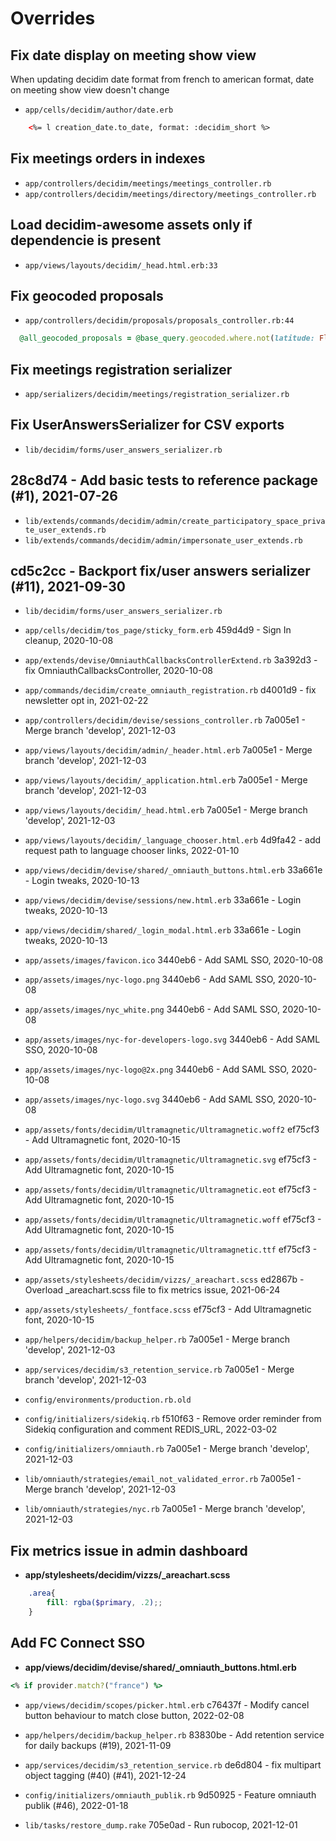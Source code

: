 # Overrides

## Fix date display on meeting show view
When updating decidim date format from french to american format, date on meeting show view doesn't change
* `app/cells/decidim/author/date.erb`
```html
    <%= l creation_date.to_date, format: :decidim_short %>
```

## Fix meetings orders in indexes
* `app/controllers/decidim/meetings/meetings_controller.rb`
* `app/controllers/decidim/meetings/directory/meetings_controller.rb`


## Load decidim-awesome assets only if dependencie is present
* `app/views/layouts/decidim/_head.html.erb:33`

## Fix geocoded proposals
* `app/controllers/decidim/proposals/proposals_controller.rb:44`
```ruby
  @all_geocoded_proposals = @base_query.geocoded.where.not(latitude: Float::NAN, longitude: Float::NAN)
```

##  Fix meetings registration serializer
* `app/serializers/decidim/meetings/registration_serializer.rb`
## Fix UserAnswersSerializer for CSV exports
* `lib/decidim/forms/user_answers_serializer.rb`
## 28c8d74 - Add basic tests to reference package (#1), 2021-07-26
* `lib/extends/commands/decidim/admin/create_participatory_space_private_user_extends.rb`
* `lib/extends/commands/decidim/admin/impersonate_user_extends.rb`
##  cd5c2cc - Backport fix/user answers serializer (#11), 2021-09-30
* `lib/decidim/forms/user_answers_serializer.rb`
* `app/cells/decidim/tos_page/sticky_form.erb`
459d4d9 - Sign In cleanup, 2020-10-08

* `app/extends/devise/OmniauthCallbacksControllerExtend.rb`
3a392d3 - fix OmniauthCallbacksController, 2020-10-08

* `app/commands/decidim/create_omniauth_registration.rb`
d4001d9 - fix newsletter opt in, 2021-02-22

* `app/controllers/decidim/devise/sessions_controller.rb`
7a005e1 - Merge branch 'develop', 2021-12-03

* `app/views/layouts/decidim/admin/_header.html.erb`
7a005e1 - Merge branch 'develop', 2021-12-03

* `app/views/layouts/decidim/_application.html.erb`
7a005e1 - Merge branch 'develop', 2021-12-03

* `app/views/layouts/decidim/_head.html.erb`
7a005e1 - Merge branch 'develop', 2021-12-03

* `app/views/layouts/decidim/_language_chooser.html.erb`
4d9fa42 - add request path to language chooser links, 2022-01-10

* `app/views/decidim/devise/shared/_omniauth_buttons.html.erb`
33a661e - Login tweaks, 2020-10-13

* `app/views/decidim/devise/sessions/new.html.erb`
33a661e - Login tweaks, 2020-10-13

* `app/views/decidim/shared/_login_modal.html.erb`
33a661e - Login tweaks, 2020-10-13

* `app/assets/images/favicon.ico`
3440eb6 - Add SAML SSO, 2020-10-08

* `app/assets/images/nyc-logo.png`
3440eb6 - Add SAML SSO, 2020-10-08

* `app/assets/images/nyc_white.png`
3440eb6 - Add SAML SSO, 2020-10-08

* `app/assets/images/nyc-for-developers-logo.svg`
3440eb6 - Add SAML SSO, 2020-10-08

* `app/assets/images/nyc-logo@2x.png`
3440eb6 - Add SAML SSO, 2020-10-08

* `app/assets/images/nyc-logo.svg`
3440eb6 - Add SAML SSO, 2020-10-08

* `app/assets/fonts/decidim/Ultramagnetic/Ultramagnetic.woff2`
ef75cf3 - Add Ultramagnetic font, 2020-10-15

* `app/assets/fonts/decidim/Ultramagnetic/Ultramagnetic.svg`
ef75cf3 - Add Ultramagnetic font, 2020-10-15

* `app/assets/fonts/decidim/Ultramagnetic/Ultramagnetic.eot`
ef75cf3 - Add Ultramagnetic font, 2020-10-15

* `app/assets/fonts/decidim/Ultramagnetic/Ultramagnetic.woff`
ef75cf3 - Add Ultramagnetic font, 2020-10-15

* `app/assets/fonts/decidim/Ultramagnetic/Ultramagnetic.ttf`
ef75cf3 - Add Ultramagnetic font, 2020-10-15

* `app/assets/stylesheets/decidim/vizzs/_areachart.scss`
ed2867b - Overload _areachart.scss file to fix metrics issue, 2021-06-24

* `app/assets/stylesheets/_fontface.scss`
ef75cf3 - Add Ultramagnetic font, 2020-10-15

* `app/helpers/decidim/backup_helper.rb`
7a005e1 - Merge branch 'develop', 2021-12-03

* `app/services/decidim/s3_retention_service.rb`
7a005e1 - Merge branch 'develop', 2021-12-03

* `config/environments/production.rb.old`


* `config/initializers/sidekiq.rb`
f510f63 - Remove order reminder from Sidekiq configuration and comment REDIS_URL, 2022-03-02

* `config/initializers/omniauth.rb`
7a005e1 - Merge branch 'develop', 2021-12-03

* `lib/omniauth/strategies/email_not_validated_error.rb`
7a005e1 - Merge branch 'develop', 2021-12-03

* `lib/omniauth/strategies/nyc.rb`
7a005e1 - Merge branch 'develop', 2021-12-03

## Fix metrics issue in admin dashboard
 - **app/stylesheets/decidim/vizzs/_areachart.scss**
```scss
    .area{
        fill: rgba($primary, .2);;
    }
```

## Add FC Connect SSO
 - **app/views/decidim/devise/shared/_omniauth_buttons.html.erb**
```ruby
<% if provider.match?("france") %>
```

* `app/views/decidim/scopes/picker.html.erb`
c76437f - Modify cancel button behaviour to match close button, 2022-02-08

* `app/helpers/decidim/backup_helper.rb`
83830be - Add retention service for daily backups (#19), 2021-11-09

* `app/services/decidim/s3_retention_service.rb`
de6d804 - fix multipart object tagging (#40) (#41), 2021-12-24

* `config/initializers/omniauth_publik.rb`
9d50925 - Feature omniauth publik (#46), 2022-01-18

* `lib/tasks/restore_dump.rake`
705e0ad - Run rubocop, 2021-12-01
